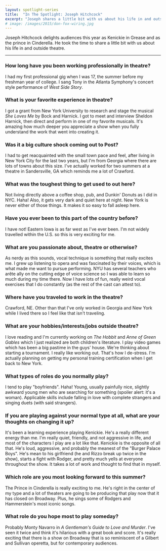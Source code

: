 ```yaml
---
layout: spotlight-series
title:  "In The Spotlight: Joseph Hitchcock"
excerpt: "Joseph shares a little bit with us about his life in and outside theatre."
# image: /images/2015/don-fox-wiring.jpg
---
```


<div class="preface">Joseph Hitchcock delights audiences this year as Kenickie in Grease and as the prince in Cinderella. He took the time to share a little bit with us about his life in and outside theatre.</div>

---

### How long have you been working professionally in theatre?
I had my first professional gig when I was 17, the summer before my freshman year of college. I sang Tony in the Atlanta Symphony's concert style performance of *West Side Story*.
 
### What is your favorite experience in theatre?
I got a grant from New York University to research and stage the musical *She Loves Me* by Bock and Harnick. I got to meet and interview Sheldon Harnick, then direct and perform in one of my favorite musicals. It's amazing how much deeper you appreciate a show when you fully understand the work that went into creating it.
 
### Was it a big culture shock coming out to Post?
I had to get reacquainted with the small town pace and feel, after living in New York City for the last two years, but I'm from Georgia where there are lots of towns about this size. I've actually worked for two summers at a theatre in Sandersville, GA which reminds me a lot of Crawford.
 
### What was the toughest thing to get used to out here?
Not living directly above a coffee shop, pub, and Dunkin' Donuts as I did in NYC. Haha! Also, it gets very dark and quiet here at night. New York is never either of those things. It makes it so easy to fall asleep here.
 
### Have you ever been to this part of the country before?
I have not! Eastern Iowa is as far west as I've ever been. I'm not widely travelled within the U.S. so this is very exciting for me.
 
### What are you passionate about, theatre or otherwise?
As nerdy as this sounds, vocal technique is something that really excites me. I grew up listening to opera and was fascinated by their voices, which is what made me want to pursue performing. NYU has several teachers who arête ally on the cutting edge of voice science so I was able to learn so much during my time there. Now I have lots of fun, really weird vocal exercises that I do constantly (as the rest of the cast can attest to).
 
### Where have you traveled to work in the theatre?
Crawford, NE. Other than that I've only worked in Georgia and New York while I lived there so I feel like that isn't traveling.
 
### What are your hobbies/interests/jobs outside theatre?
I love reading and I'm currently working on *The Hobbit* and *Anne of Green Gables* which I just realized are both children's literature. I play video games which has been a big pastime in the guys' house. We're thinking about starting a tournament. I really like working out. That's how I de-stress. I'm actually planning on getting my personal training certification when I get back to New York.
 
 
### What types of roles do you normally play?
I tend to play "boyfriends". Haha! Young, usually painfully nice, slightly awkward young men who are searching for something (spoiler alert: it's a woman). Applicable skills include falling in love with complete strangers and singing duets (with said strangers).
 
### If you are playing against your normal type at all, what are your thoughts on changing it up?
It's been a learning experience playing Kenickie. He's a really different energy than me. I'm really quiet, friendly, and not aggressive in life, and most of the characters I play are a lot like that. Kenickie is the opposite of all that. He's loud, aggressive, and probably the meanest of the "Burger Palace Boys". He's mean to his girlfriend (he and Rizzo break up twice in the show), starts a fight with Rodger, and pretty much yells at everyone throughout the show. It takes a lot of work and thought to find that in myself.
 
### Which role are you most looking forward to this summer?
The Prince in Cinderella is really exciting to me. He's right in the center of my type and a lot of theaters are going to be producing that play now that it has closed on Broadway. Plus, he sings some of Rodgers and Hammerstein's most iconic songs.
 
### What role do you hope most to play someday?
Probably Monty Navarro in *A Gentleman's Guide to Love and Murder*. I've seen it twice and think it's hilarious with a great book and score. It's really exciting that there is a show on Broadway that is so reminiscent of a Gilbert and Sullivan operetta, but for contemporary audiences.
